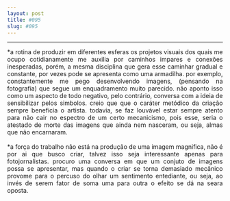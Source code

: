```yaml
---
layout: post
title: #095
slug: #095
---
```

---
<p class="description" style="text-align: justify;">
*a rotina de produzir em diferentes esferas os projetos visuais dos quais me ocupo cotidianamente me auxilia por caminhos impares e conexões inesperadas, porém, a mesma disciplina que gera esse caminhar gradual e constante, por vezes pode se apresenta como uma armadilha. por exemplo, constantemente me pego desenvolvendo imagens, (pensando na fotografia) que segue um enquadramento muito parecido. não aponto isso como um aspecto de todo negativo, pelo contrário, conversa com a ideia de sensibilizar pelos simbolos. creio que que o caráter metódico da criação sempre beneficia o artista. todavia, se faz louvável estar sempre atento para não cair no espectro de um certo mecanicismo, pois esse, seria o atestado de morte das imagens  que ainda nem nasceram, ou seja, almas que não encarnaram.
<br>
  <br>
*a força do trabalho não está na produção de uma imagem magnifica, não é por ai que busco criar, talvez isso seja interessante apenas para fotojornalistas. procuro uma conversa em que um conjuto de imagens possa se apresentar, mas quando o criar se torna demasiado mecânico provome para o percuso do olhar um sentimento entediante, ou seja, ao invés de serem fator de soma uma para outra o efeito se dá na seara oposta.
<br>
  <br>
